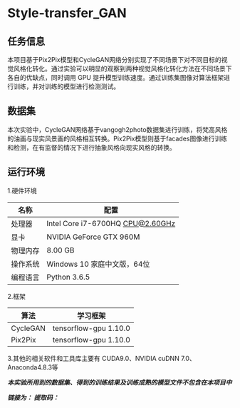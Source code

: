 # Style-transfer_GAN
## 任务信息
  本项目基于Pix2Pix模型和CycleGAN网络分别实现了不同场景下对不同目标的视觉风格化转化。通过实验可以明显的观察到两种视觉风格化转化方法在不同场景下各自的优缺点，同时调用 GPU 提升模型训练速度。通过训练集图像对算法框架进行训练，并对训练的模型进行检测测试。
## 数据集
  本次实验中，CycleGAN网络基于vangogh2photo数据集进行训练，将梵高风格的油画与现实风景画的风格相互转换。Pix2Pix模型则基于facades图像进行训练和检测，在有监督的情况下进行抽象风格向现实风格的转换。
## 运行环境
1.硬件环境

名称|配置
----|----
处理器|Intel Core i7-6700HQ CPU@2.60GHz
显卡|NVIDIA GeForce GTX 960M
物理内存|8.00 GB
操作系统|Windows 10 家庭中文版，64位
编程语言|Python 3.6.5

2.框架

算法|学习框架
----|----
CycleGAN|tensorflow-gpu 1.10.0
Pix2Pix|tensorflow-gpu 1.10.0

3.其他的相关软件和工具库主要有 CUDA9.0、NVIDIA cuDNN 7.0、Anaconda4.8.3等


***本实验所用到的数据集、得到的训练结果及训练成熟的模型文件不包含在本项目中***

***链接为： 提取码：***
